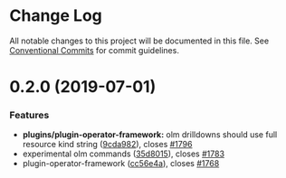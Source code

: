 # Change Log

All notable changes to this project will be documented in this file.
See [Conventional Commits](https://conventionalcommits.org) for commit guidelines.

# 0.2.0 (2019-07-01)


### Features

* **plugins/plugin-operator-framework:** olm drilldowns should use full resource kind string ([9cda982](https://github.com/IBM/kui/commit/9cda982)), closes [#1796](https://github.com/IBM/kui/issues/1796)
* experimental olm commands ([35d8015](https://github.com/IBM/kui/commit/35d8015)), closes [#1783](https://github.com/IBM/kui/issues/1783)
* plugin-operator-framework ([cc56e4a](https://github.com/IBM/kui/commit/cc56e4a)), closes [#1768](https://github.com/IBM/kui/issues/1768)
